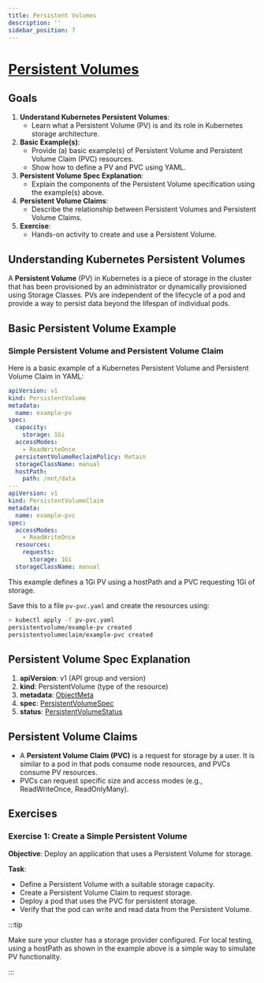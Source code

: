 ```yaml
---
title: Persistent Volumes
description: ''
sidebar_position: 7
---
```


# [Persistent Volumes](https://kubernetes.io/docs/concepts/storage/persistent-volumes/)

## Goals

1. **Understand Kubernetes Persistent Volumes**:
    - Learn what a Persistent Volume (PV) is and its role in Kubernetes storage architecture.
1. **Basic Example(s)**:
    - Provide (a) basic example(s) of Persistent Volume and Persistent Volume Claim (PVC) resources.
    - Show how to define a PV and PVC using YAML.
1. **Persistent Volume Spec Explanation**:
    - Explain the components of the Persistent Volume specification using the example(s) above.
1. **Persistent Volume Claims**:
    - Describe the relationship between Persistent Volumes and Persistent Volume Claims.
1. **Exercise**:
    - Hands-on activity to create and use a Persistent Volume.

## Understanding Kubernetes Persistent Volumes

A **Persistent Volume** (PV) in Kubernetes is a piece of storage in the cluster that has been provisioned by an administrator or dynamically provisioned using Storage Classes. PVs are independent of the lifecycle of a pod and provide a way to persist data beyond the lifespan of individual pods.

## Basic Persistent Volume Example

### Simple Persistent Volume and Persistent Volume Claim

Here is a basic example of a Kubernetes Persistent Volume and Persistent Volume Claim in YAML:

```yaml
apiVersion: v1
kind: PersistentVolume
metadata:
  name: example-pv
spec:
  capacity:
    storage: 1Gi
  accessModes:
    - ReadWriteOnce
  persistentVolumeReclaimPolicy: Retain
  storageClassName: manual
  hostPath:
    path: /mnt/data
---
apiVersion: v1
kind: PersistentVolumeClaim
metadata:
  name: example-pvc
spec:
  accessModes:
    - ReadWriteOnce
  resources:
    requests:
      storage: 1Gi
  storageClassName: manual
```

This example defines a 1Gi PV using a hostPath and a PVC requesting 1Gi of storage.

Save this to a file `pv-pvc.yaml` and create the resources using:

```sh
> kubectl apply -f pv-pvc.yaml
persistentvolume/example-pv created
persistentvolumeclaim/example-pvc created
```

## Persistent Volume Spec Explanation

1. **apiVersion**: v1 (API group and version)
1. **kind**: PersistentVolume (type of the resource)
1. **metadata**: [ObjectMeta](./object-meta.md)
1. **spec**: [PersistentVolumeSpec](https://kubernetes.io/docs/reference/generated/kubernetes-api/v1.30/#persistentvolumespec-v1-core)
1. **status**: [PersistentVolumeStatus](https://kubernetes.io/docs/reference/generated/kubernetes-api/v1.30/#persistentvolumestatus-v1-core)

## Persistent Volume Claims

- A **Persistent Volume Claim (PVC)** is a request for storage by a user. It is similar to a pod in that pods consume node resources, and PVCs consume PV resources. 
- PVCs can request specific size and access modes (e.g., ReadWriteOnce, ReadOnlyMany).

## Exercises

### Exercise 1: Create a Simple Persistent Volume

**Objective**: Deploy an application that uses a Persistent Volume for storage.

**Task**:
- Define a Persistent Volume with a suitable storage capacity.
- Create a Persistent Volume Claim to request storage.
- Deploy a pod that uses the PVC for persistent storage.
- Verify that the pod can write and read data from the Persistent Volume.

:::tip

Make sure your cluster has a storage provider configured. For local testing, using a hostPath as shown in the example above is a simple way to simulate PV functionality.

:::
